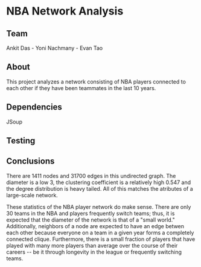 # NBA Network Analysis #

## Team ## 

Ankit Das - Yoni Nachmany - Evan Tao

## About ##

This project analyzes a network consisting of NBA players connected to each other if they have been teammates in the last 10 years. 

## Dependencies ## 

JSoup

## Testing ##

## Conclusions ##

There are 1411 nodes and 31700 edges in this undirected graph. The diameter is a low 3, the clustering coefficient is a relatively high 0.547 and the degree distribution is heavy tailed. All of this matches the atributes of a large-scale network. 

These statistics of the NBA player network do make sense. There are only 30 teams in the NBA and players frequently switch teams; thus, it is expected that the diameter of the network is that of a "small world." Additionally, neighbors of a node are expected to have an edge betwen each other because everyone on a team in a given year forms a completely connected clique. Furthermore, there is a small fraction of players that have played with many more players than average over the course of their careers -- be it through longevity in the league or frequently switching teams. 

